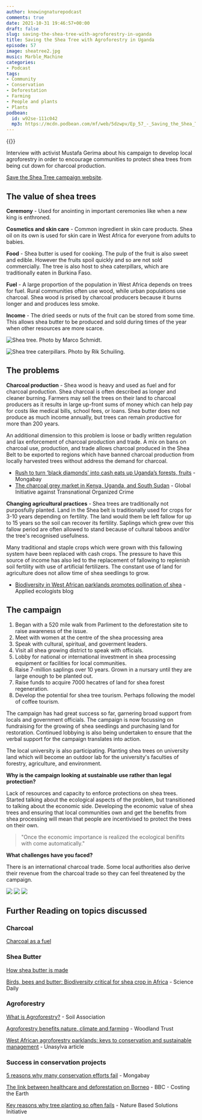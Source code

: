 ```yaml
---
author: knowingnaturepodcast
comments: true
date: 2021-10-31 19:46:57+00:00
draft: false
slug: saving-the-shea-tree-with-agroforestry-in-uganda
title: Saving the Shea Tree with Agroforestry in Uganda
episode: 57
image: sheatree2.jpg
music: Marble_Machine
categories:
- Podcast
tags:
- Community
- Conservation
- Deforestation
- Farming
- People and plants
- Plants
podbean:
  id: w92se-111c042
  mp3: https://mcdn.podbean.com/mf/web/5dzwpv/Ep_57_-_Saving_the_Shea_Tree_with_Agroforestry_in_Uganda67mwg.mp3
---
```


{{<podcast-player>}}

Interview with activist Mustafa Gerima about his campaign to develop local
agroforestry in order to encourage communities to protect shea trees from
being cut down for charcoal production.

[Save the Shea Tree campaign website](https://www.savethesheatree.org/).

## The value of shea trees

**Ceremony** \- Used for anointing in important ceremonies like when a new
king is enthroned.

**Cosmetics and skin care** \- Common ingredient in skin care products. Shea
oil on its own is used for skin care in West Africa for everyone from adults
to babies.

**Food** \- Shea butter is used for cooking. The pulp of the fruit is also
sweet and edible. However the fruits spoil quickly and so are not sold
commercially. The tree is also host to shea caterpillars, which are
traditionally eaten in Burkina Faso.

**Fuel** \- A large proportion of the population in West Africa depends on
trees for fuel. Rural communities often use wood, while urban populations use
charcoal. Shea wood is prised by charcoal producers because it burns longer
and and produces less smoke.

**Income** \- The dried seeds or nuts of the fruit can be stored from some
time. This allows shea butter to be produced and sold during times of the year
when other resources are more scarce.

![Shea tree. Photo by Marco Schmidt.](vitellaria_paradoxa_marco-schmidt.jpg)

![Shea tree caterpillars. Photo by Rik Schuiling.](shea-caterpillars-rik-schuiling-tropcrop-tcs.jpg)

## The problems

**Charcoal production** \- Shea wood is heavy and used as fuel and for
charcoal production. Shea charcoal is often described as longer and cleaner
burning. Farmers may sell the trees on their land to charcoal producers as it
results in large up-front sums of money which can help pay for costs like
medical bills, school fees, or loans. Shea butter does not produce as much
income annually, but trees can remain productive for more than 200 years.

An additional dimension to this problem is loose or badly written regulation
and lax enforcement of charcoal production and trade. A mix on bans on
charcoal use, production, and trade allows charcoal produced in the Shea Belt
to be exported to regions which have banned charcoal production from locally
harvested trees without address the demand for charcoal.

  * [Rush to turn ‘black diamonds’ into cash eats up Uganda’s forests, fruits](https://news.mongabay.com/2021/06/rush-to-turn-black-diamonds-into-cash-eats-up-ugandas-forests-fruits/) \- Mongabay
  * [The charcoal grey market in Kenya, Uganda, and South Sudan](https://globalinitiative.net/analysis/charcoal-market-kenya-uganda-south-sudan/) \- Global Initiative against Transnational Organized Crime

**Changing agricultural practices** \- Shea trees are traditionally not
purposfully planted. Land in the Shea belt is traditionally used for crops for
3-10 years depending on fertility. The land would them be left fallow for up
to 15 years so the soil can recover its fertility. Saplings which grew over
this fallow period are often allowed to stand because of cultural taboos
and/or the tree's recognised usefulness.

Many traditional and staple crops which were grown with this fallowing system
have been replaced with cash crops. The pressure to have this source of income
has also led to the replacement of fallowing to replenish soil fertility with
use of artificial fertilizers. The constant use of land for agriculture does
not allow time of shea seedlings to grow.

  * [Biodiversity in West African parklands promotes pollination of shea](https://appliedecologistsblog.com/2020/06/16/biodiversity-in-west-african-parklands-promotes-pollination-of-shea/) -Applied ecologists blog

## The campaign

  1. Began with a 520 mile walk from Parliment to the deforestation site to raise awareness of the issue.
  2. Meet with women at the centre of the shea processing area
  3. Speak with cultural, spiritual, and goverment leaders.
  4. Visit all shea growing district to speak with officials.
  5. Lobby for national or international investment in shea processing equipment or facilities for local communities.
  6. Raise 7-million saplings over 10 years. Grown in a nursary until they are large enough to be planted out.
  7. Raise funds to acquire 7000 hecatres of land for shea forest regeneration.
  8. Develop the potential for shea tree tourism. Perhaps following the model of coffee tourism.

The campaign has had great success so far, garnering broad support from locals
and government officials. The campaign is now focussing on fundraising for the
growing of shea seedlings and purchasing land for restoration. Continued
lobbying is also being undertaken to ensure that the verbal support for the
campaign translates into action.

The local university is also participating. Planting shea trees on university
land which will become an outdoor lab for the university's faculties of
forestry, agriculture, and environment.

**Why is the campaign looking at sustainable use rather than legal
protection?**

Lack of resources and capacity to enforce protections on shea trees. Started
talking about the ecological aspects of the problem, but transitioned to
talking about the economic side. Developing the economic value of shea trees
and ensuring that local communities own and get the benefits from shea
processing will mean that people are incentivised to protect the trees on
their own.

> "Once the economic importance is realized the ecological benifits with come
> automatically."

**What challenges have you faced?**

There is an international charcoal trade. Some local authorities also derive
their revenue from the charcoal trade so they can feel threatened by the
campaign.

![](sheatree1.jpg)
![](sheatree2.jpg)
![](sheatree3.jpg)

## Further Reading on topics discussed
### Charcoal
[Charcoal as a fuel](https://youtu.be/xxa4cCo9CYw)

### Shea Butter
[How shea butter is made](https://youtu.be/Q7ktkxQuCjI)

[Birds, bees and butter: Biodiversity critical for shea crop in Africa](https://www.sciencedaily.com/releases/2020/05/200526091355.htm) \- Science Daily

### Agroforestry

[What is Agroforestry?](https://www.soilassociation.org/causes-campaigns/agroforestry/what-is-agroforestry/) \- Soil Association

[Agroforestry benefits nature, climate and farming](https://www.woodlandtrust.org.uk/plant-trees/agroforestry-benefits/) \- Woodland Trust

[West African agroforestry parklands: keys to conservation and sustainable management](http://forest-genetic-resources-training-guide.bioversityinternational.org/fileadmin/bioversityDocs/Training/FGR_TG/additional_materials/Boffa_2000.pdf) \- Unasylva article

### Success in conservation projects

[5 reasons why many conservation efforts fail](https://news.mongabay.com/2016/03/5-reasons-why-many-conservation-efforts-fail/) \- Mongabay

[The link between healthcare and deforestation on Borneo](https://www.bbc.co.uk/programmes/b08hnly0) \- BBC - Costing the Earth

[Key reasons why tree planting so often fails](https://www.naturebasedsolutionsinitiative.org/news/key-reasons-why-tree-planting-so-often-fails/) \- Nature Based Solutions Initiative
